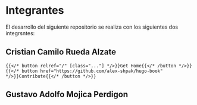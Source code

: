 # Integrantes

El desarrollo del siguiente repositorio se realiza con los siguientes dos integrsntes:

## Cristian Camilo Rueda Alzate 

```tpl
{{</* button relref="/" [class="..."] */>}}Get Home{{</* /button */>}}
{{</* button href="https://github.com/alex-shpak/hugo-book" */>}}Contribute{{</* /button */>}}
```

## Gustavo Adolfo Mojica Perdigon
